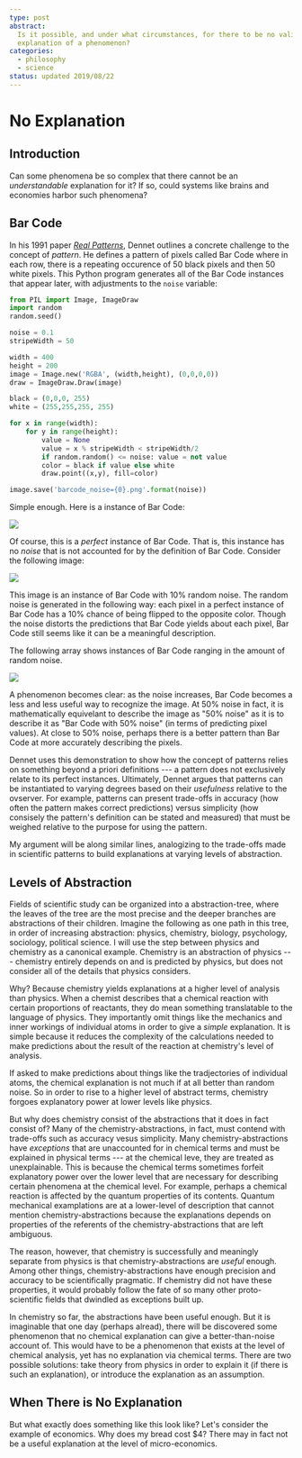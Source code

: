 ```yaml
---
type: post
abstract:
  Is it possible, and under what circumstances, for there to be no valid
  explanation of a phenomenon?
categories:
  - philosophy
  - science
status: updated 2019/08/22
---
```


# No Explanation

## Introduction

Can some phenomena be so complex that there cannot be an _understandable_
explanation for it? If so, could systems like brains and economies harbor such
phenomena?

## Bar Code

In his 1991 paper
_[Real Patterns](https://ruccs.rutgers.edu/images/personal-zenon-pylyshyn/class-info/FP2012/FP2012_readings/Dennett_RealPatterns.pdf)_,
Dennet outlines a concrete challenge to the concept of _pattern_. He defines a
pattern of pixels called Bar Code where in each row, there is a repeating
occurence of 50 black pixels and then 50 white pixels. This Python program
generates all of the Bar Code instances that appear later, with adjustments to
the `noise` variable:

```python
from PIL import Image, ImageDraw
import random
random.seed()

noise = 0.1
stripeWidth = 50

width = 400
height = 200
image = Image.new('RGBA', (width,height), (0,0,0,0))
draw = ImageDraw.Draw(image)

black = (0,0,0, 255)
white = (255,255,255, 255)

for x in range(width):
    for y in range(height):
        value = None
        value = x % stripeWidth < stripeWidth/2
        if random.random() <= noise: value = not value
        color = black if value else white
        draw.point((x,y), fill=color)

image.save('barcode_noise={0}.png'.format(noise))
```

Simple enough. Here is a instance of Bar Code:

![](/assets/posts/no-explanation/barcode_noise=0.0.png)

Of course, this is a _perfect_ instance of Bar Code. That is, this instance has
no _noise_ that is not accounted for by the definition of Bar Code. Consider the
following image:

![](/assets/posts/no-explanation/barcode_noise=0.1.png)

This image is an instance of Bar Code with 10% random noise. The random noise is
generated in the following way: each pixel in a perfect instance of Bar Code has
a 10% chance of being flipped to the opposite color. Though the noise distorts
the predictions that Bar Code yields about each pixel, Bar Code still seems like
it can be a meaningful description.

The following array shows instances of Bar Code ranging in the amount of random
noise.

![](/assets/posts/no-explanation/barcode-array.png)

A phenomenon becomes clear: as the noise increases, Bar Code becomes a less and
less useful way to recognize the image. At 50% noise in fact, it is
mathematically equivelant to describe the image as "50% noise" as it is to
describe it as "Bar Code with 50% noise" (in terms of predicting pixel values).
At close to 50% noise, perhaps there is a better pattern than Bar Code at more
accurately describing the pixels.

Dennet uses this demonstration to show how the concept of patterns relies on
something beyond a priori definitions --- a pattern does not exclusively relate
to its perfect instances. Ultimately, Dennet argues that patterns can be
instantiated to varying degrees based on their _usefulness_ relative to the
ovserver. For example, patterns can present trade-offs in accuracy (how often
the pattern makes correct predictions) versus simplicity (how consisely the
pattern's definition can be stated and measured) that must be weighed relative
to the purpose for using the pattern.

My argument will be along similar lines, analogizing to the trade-offs made in
scientific patterns to build explanations at varying levels of abstraction.

## Levels of Abstraction

Fields of scientific study can be organized into a abstraction-tree, where the
leaves of the tree are the most precise and the deeper branches are abstractions
of their children. Imagine the following as one path in this tree, in order of
increasing abstraction: physics, chemistry, biology, psychology, sociology,
political science. I will use the step between physics and chemistry as a
canonical example. Chemistry is an abstraction of physics --- chemistry entirely
depends on and is predicted by physics, but does not consider all of the details
that physics considers.

Why? Because chemistry yields explanations at a higher level of analysis than
physics. When a chemist describes that a chemical reaction with certain
proportions of reactants, they do mean something translatable to the language of
physics. They importantly omit things like the mechanics and inner workings of
individual atoms in order to give a _simple_ explanation. It is simple because
it reduces the complexity of the calculations needed to make predictions about
the result of the reaction at chemistry's level of analysis.

If asked to make predictions about things like the tradjectories of individual
atoms, the chemical explanation is not much if at all better than random noise.
So in order to rise to a higher level of abstract terms, chemistry forgoes
explanatory power at lower levels like physics.

But why does chemistry consist of the abstractions that it does in fact consist
of? Many of the chemistry-abstractions, in fact, must contend with trade-offs
such as accuracy vesus simplicity. Many chemistry-abstractions have _exceptions_
that are unaccounted for in chemical terms and must be explained in physical
terms --- at the chemical leve, they are treated as unexplainable. This is
because the chemical terms sometimes forfeit explanatory power over the lower
level that are necessary for describing certain phenomena at the chemical level.
For example, perhaps a chemical reaction is affected by the quantum properties
of its contents. Quantum mechanical examplations are at a lower-level of
description that cannot mention chemistry-abstractions because the explanations
depends on properties of the referents of the chemistry-abstractions that are
left ambiguous.

The reason, however, that chemistry is successfully and meaningly separate from
physics is that chemistry-abstractions are _useful_ enough. Among other things,
chemistry-abstractions have enough precision and accuracy to be scientifically
pragmatic. If chemistry did not have these properties, it would probably follow
the fate of so many other proto-scientific fields that dwindled as exceptions
built up.

In chemistry so far, the abstractions have been useful enough. But it is
imaginable that one day (perhaps alread), there will be discovered some
phenomenon that no chemical explanation can give a better-than-noise account of.
This would have to be a phenomenon that exists at the level of chemical
analysis, yet has no explanation via chemical terms. There are two possible
solutions: take theory from physics in order to explain it (if there is such an
explanation), or introduce the explanation as an assumption.

## When There is No Explanation

But what exactly does something like this look like? Let's consider the example
of economics. Why does my bread cost $4? There may in fact not be a useful
explanation at the level of micro-economics.
